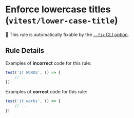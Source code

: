 # Enforce lowercase titles (`vitest/lower-case-title`)

🔧 This rule is automatically fixable by the [`--fix` CLI option](https://eslint.org/docs/latest/user-guide/command-line-interface#--fix).

<!-- end auto-generated rule header -->

## Rule Details

Examples of **incorrect** code for this rule:

```js
test('IT WORKS', () => {
	// ...
})
```

Examples of **correct** code for this rule:

```js
test('it works', () => {
	// ...
})
```
